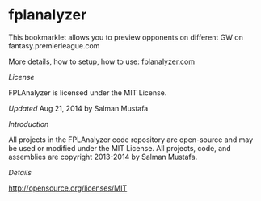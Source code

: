 fplanalyzer
===========

This bookmarklet allows you to preview opponents on different GW on fantasy.premierleague.com

More details, how to setup, how to use: [fplanalyzer.com](http://fplanalyzer.com)

*License*

FPLAnalyzer is licensed under the MIT License.

*Updated* Aug 21, 2014 by Salman Mustafa

*Introduction*

All projects in the FPLAnalyzer code repository are open-source and may be used or modified under the MIT License. All projects, code, and assemblies are copyright 2013-2014 by Salman Mustafa.

*Details*

http://opensource.org/licenses/MIT
